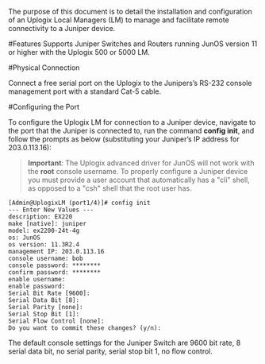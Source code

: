 <!-- 5.4 -->
The purpose of this document is to detail the installation and configuration of an Uplogix Local Managers (LM) to manage and facilitate remote connectivity to a Juniper device.

#Features
Supports Juniper Switches and Routers running JunOS version 11 or higher with the Uplogix 500 or 5000 LM.

#Physical Connection

Connect a free serial port on the Uplogix to the Junipers’s RS-232 console management port with a standard Cat-5 cable.


#Configuring the Port

To configure the Uplogix LM for connection to a Juniper device, navigate to the port that the Juniper is connected to, run the command **config init**, and follow the prompts as below (substituting your Juniper’s IP address for 203.0.113.16):

> **Important**: The Uplogix advanced driver for JunOS will not work with the **root** console username. To properly configure a Juniper device you must provide a user account that automatically has a "cli" shell, as opposed to a "csh" shell that the root user has.

```
[Admin@UplogixLM (port1/4)]# config init
--- Enter New Values ---
description: EX220
make [native]: juniper
model: ex2200-24t-4g
os: JunOS
os version: 11.3R2.4
management IP: 203.0.113.16
console username: bob
console password: ********
confirm password: ********
enable username:
enable password:
Serial Bit Rate [9600]:
Serial Data Bit [8]:
Serial Parity [none]:
Serial Stop Bit [1]:
Serial Flow Control [none]:
Do you want to commit these changes? (y/n):

```

The default console settings for the Juniper Switch are 9600 bit rate, 8 serial data bit, no serial parity, serial stop bit 1, no flow control.


